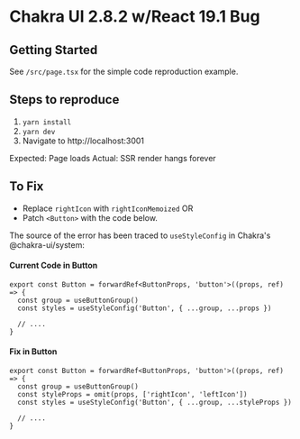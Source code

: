 # Chakra UI 2.8.2 w/React 19.1 Bug

## Getting Started

See `/src/page.tsx` for the simple code reproduction example.

## Steps to reproduce

1. `yarn install`
2. `yarn dev`
3. Navigate to http://localhost:3001

Expected: Page loads
Actual: SSR render hangs forever

## To Fix

- Replace `rightIcon` with `rightIconMemoized`
  OR
- Patch `<Button>` with the code below.

The source of the error has been traced to `useStyleConfig` in Chakra's @chakra-ui/system:

#### Current Code in Button

```tsx
export const Button = forwardRef<ButtonProps, 'button'>((props, ref) => {
  const group = useButtonGroup()
  const styles = useStyleConfig('Button', { ...group, ...props })

  // ....
}
```

#### Fix in Button

```tsx
export const Button = forwardRef<ButtonProps, 'button'>((props, ref) => {
  const group = useButtonGroup()
  const styleProps = omit(props, ['rightIcon', 'leftIcon'])
  const styles = useStyleConfig('Button', { ...group, ...styleProps })

  // ....
}
```
